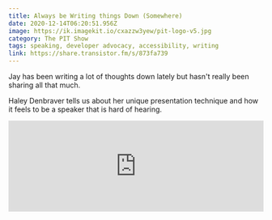 ```yaml
---
title: Always be Writing things Down (Somewhere)
date: 2020-12-14T06:20:51.956Z
image: https://ik.imagekit.io/cxazzw3yew/pit-logo-v5.jpg
category: The PIT Show
tags: speaking, developer advocacy, accessibility, writing
link: https://share.transistor.fm/s/873fa739
---
```



Jay has been writing a lot of thoughts down lately but hasn't really been sharing all that much.

Haley Denbraver tells us about her unique presentation technique and how it feels to be a speaker that is hard of hearing.

<iframe width="100%" height="180" frameborder="no" scrolling="no" seamless src="https://share.transistor.fm/e/873fa739"></iframe>
